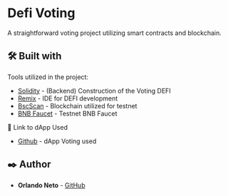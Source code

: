 # Defi Voting

A straightforward voting project utilizing smart contracts and blockchain.

## 🛠️ Built with

Tools utilized in the project:

* [Solidity](https://docs.soliditylang.org/en/v0.8.24/) - (Backend) Construction of the Voting DEFI
* [Remix](https://remix.ethereum.org/) - IDE for DEFI development
* [BscScan](https://bscscan.com/) - Blockchain utilized for testnet
* [BNB Faucet](https://www.bnbchain.org/en/testnet-faucet) - Testnet BNB Faucet

🔗 Link to dApp Used

* [Github](https://github.com/orlandoneto/dapp-voting/tree/main) - dApp Voting used

## ✒️ Author

* **Orlando Neto** - [GitHub](https://github.com/orlandoneto)
